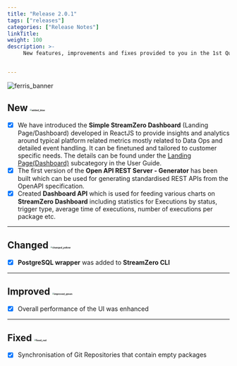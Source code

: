 ```yaml
---
title: "Release 2.0.1"
tags: ["releases"] 
categories: ["Release Notes"]
linkTitle:
weight: 100
description: >-
     New features, improvements and fixes provided to you in the 1st Quarter of 2022.


---
```


![ferris_banner](/images/ferris_banner.png)



## New <img src="/images/added_blue.png" alt="added_blue" style="zoom:25%;" />

- [x] We have introduced the **Simple StreamZero Dashboard** (Landing Page/Dashboard) developed in ReactJS to provide insights and analytics around typical platform related metrics mostly related to Data Ops and detailed event handling. It can be finetuned and tailored to customer specific needs. The details can be found under the [Landing Page(Dashboard)](/docs/user-guide/landing_page/ "LandingPage") subcategory in the User Guide.
- [x] The first version of the **Open API REST Server - Generator** has been built which can be used for generating standardised REST APIs from the OpenAPI specification.
- [x] Created **Dashboard API** which is used for feeding various charts on **StreamZero Dashboard** including statistics for Executions by status, trigger type, average time of executions, number of executions per package etc.

---

## Changed <img src="/images/changed_yellow.png" alt="changed_yellow" style="zoom:25%;" />

- [x] **PostgreSQL wrapper** was added to **StreamZero CLI** 

---

## Improved <img src="/images/improved_green.png" alt="improved_green" style="zoom:25%;" />

- [x] Overall performance of the UI was enhanced

---

## Fixed <img src="/images/fixed_red.png" alt="fixed_red" style="zoom:25%;" />

- [x] Synchronisation of Git Repositories that contain empty packages
